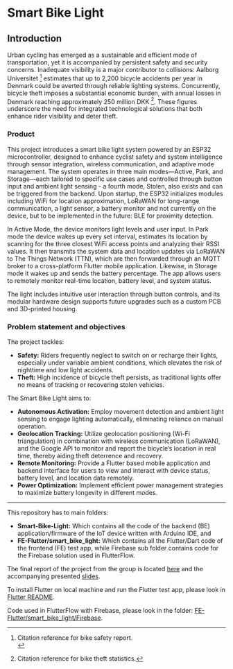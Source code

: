 # Smart Bike Light

## Introduction

Urban cycling has emerged as a sustainable and efficient mode of transportation, yet it is accompanied by persistent safety and security concerns. Inadequate visibility is a major contributor to collisions: Aalborg Universitet [^bike-safety-report] estimates that up to 2,200 bicycle accidents per year in Denmark could be averted through reliable lighting systems. Concurrently, bicycle theft imposes a substantial economic burden, with annual losses in Denmark reaching approximately 250 million DKK [^bike-theft-statistics]. These figures underscore the need for integrated technological solutions that both enhance rider visibility and deter theft.

### Product

This project introduces a smart bike light system powered by an ESP32 microcontroller, designed to enhance cyclist safety and system intelligence through sensor integration, wireless communication, and adaptive mode management. The system operates in three main modes—Active, Park, and Storage—each tailored to specific use cases and controlled through button input and ambient light sensing - a fourth mode, Stolen, also exists and can be triggered from the backend. Upon startup, the ESP32 initializes modules including WiFi for location approximation, LoRaWAN for long-range communication, a light sensor, a battery monitor and not currently on the device, but to be implemented in the future: BLE for proximity detection. 

In Active Mode, the device monitors light levels and user input. In Park mode the device wakes up every set interval, estimates its location by scanning for the three closest WiFi access points and analyzing their RSSI values. It then transmits the system data and location updates via LoRaWAN to The Things Network (TTN), which are then forwarded through an MQTT broker to a cross-platform Flutter mobile application. Likewise, in Storage mode it wakes up and sends the battery percentage. The app allows users to remotely monitor real-time location, battery level, and system status.

The light includes intuitive user interaction through button controls, and its modular hardware design supports future upgrades such as a custom PCB and 3D-printed housing.

### Problem statement and objectives

The project tackles:

- **Safety:** Riders frequently neglect to switch on or recharge their lights, especially under variable ambient conditions, which elevates the risk of nighttime and low light accidents.
- **Theft:** High incidence of bicycle theft persists, as traditional lights offer no means of tracking or recovering stolen vehicles.

The Smart Bike Light aims to:

- **Autonomous Activation:** Employ movement detection and ambient light sensing to engage lighting automatically, eliminating reliance on manual operation.
- **Geolocation Tracking:** Utilize geolocation positioning (Wi-Fi triangulation) in combination with wireless communication (LoRaWAN), and the Google API to monitor and report the bicycle’s location in real time, thereby aiding theft deterrence and recovery.
- **Remote Monitoring:** Provide a Flutter based mobile application and backend interface for users to view and interact with device status, battery level, and location data remotely.
- **Power Optimization:** Implement efficient power management strategies to maximize battery longevity in different modes.


[^bike-safety-report]: Citation reference for bike safety report.<br>
[^bike-theft-statistics]: Citation reference for bike theft statistics.

---
This repository has to main folders:
- **Smart-Bike-Light:** Which contains all the code of the backend (BE) application/firmware of the IoT device written with Arduino IDE, and
- **FE-Flutter/smart_bike_light:** Which contains all the Flutter/Dart code of the frontend (FE) test app, while Firebase sub folder contains code for the Firebase solution used in FlutterFlow.

The final report of the project from the group is located [here](34346_IoT_smart_bike_light___group_3.pdf) and the accompanying presented [slides](Group-3-slides.pdf).

To install Flutter on local machine and run the Flutter test app, please look in [Flutter README](FE-Flutter/smart_bike_light/README.md).

Code used in FlutterFlow with Firebase, please look in the folder: [FE-Flutter/smart_bike_light/Firebase](FE-Flutter/smart_bike_light/Firebase).

